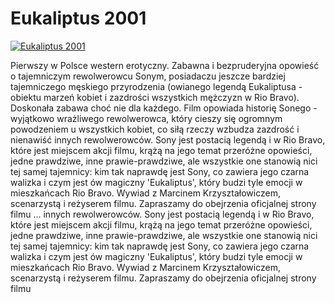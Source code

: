 Eukaliptus 2001 
=============
[![Eukaliptus 2001 ](http://vidos.pl/images/player.gif)](http://vidos.pl/eukaliptus-2001)

 Pierwszy w Polsce western erotyczny. Zabawna i bezpruderyjna opowieść o tajemniczym rewolwerowcu Sonym, posiadaczu jeszcze bardziej tajemniczego męskiego przyrodzenia (owianego legendą Eukaliptusa - obiektu marzeń kobiet i zazdrości wszystkich mężczyzn w Rio Bravo). Doskonała zabawa choć nie dla każdego. Film opowiada historię Sonego - wyjątkowo wrażliwego rewolwerowca, który cieszy się ogromnym powodzeniem u wszystkich kobiet, co siłą rzeczy wzbudza zazdrość i nienawiść innych rewolwerowców. Sony jest postacią legendą i w Rio Bravo, które jest miejscem akcji filmu, krążą na jego temat przeróżne opowieści, jedne prawdziwe, inne prawie-prawdziwe, ale wszystkie one stanowią nici tej samej tajemnicy: kim tak naprawdę jest Sony, co zawiera jego czarna walizka i czym jest ów magiczny 'Eukaliptus', który budzi tyle emocji w mieszkańcach Rio Bravo. Wywiad z Marcinem Krzyształowiczem, scenarzystą i reżyserem filmu. Zapraszamy do obejrzenia oficjalnej strony filmu   ... innych rewolwerowców. Sony jest postacią legendą i w Rio Bravo, które jest miejscem akcji filmu, krążą na jego temat przeróżne opowieści, jedne prawdziwe, inne prawie-prawdziwe, ale wszystkie one stanowią nici tej samej tajemnicy: kim tak naprawdę jest Sony, co zawiera jego czarna walizka i czym jest ów magiczny 'Eukaliptus', który budzi tyle emocji w mieszkańcach Rio Bravo. Wywiad z Marcinem Krzyształowiczem, scenarzystą i reżyserem filmu. Zapraszamy do obejrzenia oficjalnej strony filmu
